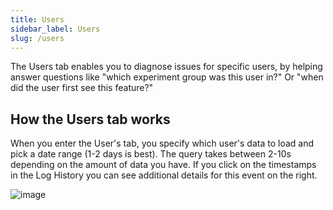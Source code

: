 ```yaml
---
title: Users
sidebar_label: Users
slug: /users
---
```


The Users tab enables you to diagnose issues for specific users, by helping answer questions like "which experiment group was this user in?" Or "when did the user first see this feature?"

## How the Users tab works 
When you enter the User's tab, you specify which user's data to load and pick a date range (1-2 days is best). The query takes between 2-10s depending on the amount of data you have. If you click on the timestamps in the Log History you can see additional details for this event on the right.

![image](https://github.com/statsig-io/docs/assets/31516123/1d5a2200-329d-4f70-a857-ac351d99e016)

